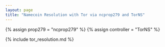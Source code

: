 ```yaml
---
layout: page
title: "Namecoin Resolution with Tor via ncprop279 and TorNS"
---
```


{% assign prop279 = "ncprop279" %}
{% assign controller = "TorNS" %}

{% include tor_resolution.md %}
